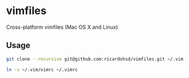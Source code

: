 # vimfiles

Cross-platform vimfiles (Mac OS X and Linux)

## Usage

``` bash
git clone --recursive git@github.com:ricardohsd/vimfiles.git ~/.vim

ln -s ~/.vim/vimrc ~/.vimrc
```
